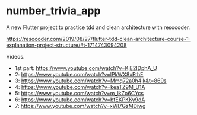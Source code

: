 # number_trivia_app

A new Flutter project to practice tdd and clean architecture with resocoder.

https://resocoder.com/2019/08/27/flutter-tdd-clean-architecture-course-1-explanation-project-structure/#t-1714743094208

Videos.
- 1st part: https://www.youtube.com/watch?v=KjE2IDphA_U
- 2: https://www.youtube.com/watch?v=lPkWX8xFthE
- 3: https://www.youtube.com/watch?v=Mmq72a0h4jk&t=869s
- 4: https://www.youtube.com/watch?v=keaTZ9M_U1A
- 5: https://www.youtube.com/watch?v=m_lkZo6CYcs
- 6: https://www.youtube.com/watch?v=bfEKPKKy9dA
- 7: https://www.youtube.com/watch?v=xWl7GzMDiwg

